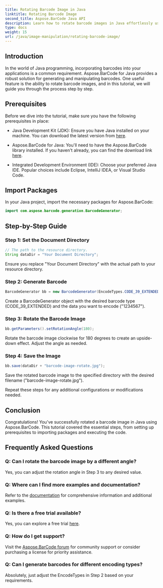 ```yaml
---
title: Rotating Barcode Image in Java
linktitle: Rotating Barcode Image
second_title: Aspose.BarCode Java API
description: Learn how to rotate barcode images in Java effortlessly using Aspose.BarCode. A comprehensive step-by-step guide for Java developers.
type: docs
weight: 15
url: /java/image-manipulation/rotating-barcode-image/
---
```


## Introduction

In the world of Java programming, incorporating barcodes into your applications is a common requirement. Aspose.BarCode for Java provides a robust solution for generating and manipulating barcodes. One useful feature is the ability to rotate barcode images, and in this tutorial, we will guide you through the process step by step.

## Prerequisites

Before we dive into the tutorial, make sure you have the following prerequisites in place:

- Java Development Kit (JDK): Ensure you have Java installed on your machine. You can download the latest version from [here](https://www.oracle.com/java/technologies/javase-downloads.html).

- Aspose.BarCode for Java: You'll need to have the Aspose.BarCode library installed. If you haven't already, you can find the download link [here](https://releases.aspose.com/barcode/java/).

- Integrated Development Environment (IDE): Choose your preferred Java IDE. Popular choices include Eclipse, IntelliJ IDEA, or Visual Studio Code.

## Import Packages

In your Java project, import the necessary packages for Aspose.BarCode:

```java
import com.aspose.barcode.generation.BarcodeGenerator;
```

## Step-by-Step Guide

### Step 1: Set the Document Directory

```java
// The path to the resource directory.
String dataDir = "Your Document Directory";
```

Ensure you replace "Your Document Directory" with the actual path to your resource directory.

### Step 2: Generate Barcode

```java
BarcodeGenerator bb = new BarcodeGenerator(EncodeTypes.CODE_39_EXTENDED, "1234567");
```

Create a BarcodeGenerator object with the desired barcode type (CODE_39_EXTENDED) and the data you want to encode ("1234567").

### Step 3: Rotate the Barcode Image

```java
bb.getParameters().setRotationAngle(180);
```

Rotate the barcode image clockwise for 180 degrees to create an upside-down effect. Adjust the angle as needed.

### Step 4: Save the Image

```java
bb.save(dataDir + "barcode-image-rotate.jpg");
```

Save the rotated barcode image to the specified directory with the desired filename ("barcode-image-rotate.jpg").

Repeat these steps for any additional configurations or modifications needed.

## Conclusion

Congratulations! You've successfully rotated a barcode image in Java using Aspose.BarCode. This tutorial covered the essential steps, from setting up prerequisites to importing packages and executing the code.

## Frequently Asked Questions

### Q: Can I rotate the barcode image by a different angle?
Yes, you can adjust the rotation angle in Step 3 to any desired value.

### Q: Where can I find more examples and documentation?
Refer to the [documentation](https://reference.aspose.com/barcode/java/) for comprehensive information and additional examples.

### Q: Is there a free trial available?
Yes, you can explore a free trial [here](https://releases.aspose.com/).

### Q: How do I get support?
Visit the [Aspose.BarCode forum](https://forum.aspose.com/c/barcode/13) for community support or consider purchasing a license for priority assistance.

### Q: Can I generate barcodes for different encoding types?
Absolutely, just adjust the EncodeTypes in Step 2 based on your requirements.

